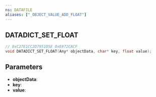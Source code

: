 ```yaml
---
ns: DATAFILE
aliases: ["_OBJECT_VALUE_ADD_FLOAT"]
---
```

## DATADICT_SET_FLOAT

```c
// 0xC27E1CC2D795105E 0xE972CACF
void DATADICT_SET_FLOAT(Any* objectData, char* key, float value);
```


## Parameters
* **objectData**: 
* **key**: 
* **value**: 

